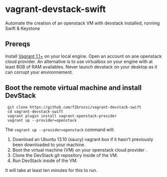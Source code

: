 vagrant-devstack-swift
======================

Automate the creation of an openstack VM with devstack installed, running Swift &amp; Keystone


## Prereqs

Install [Vagrant 1.1+](http://vagrantup.com) on your local engine.
Open an account on ane openstack cloud provider. An alternative is to use virtualbox on your engine with at least 8GB of RAM availables. Never launch devstack on your desktop as it can corrupt your environnement.

 ## Boot the remote virtual machine and install DevStack

     git clone https://github.com/f2brossi/vagrant-devstack-swift
     cd vagrant-devstack-swift
     vagrant plugin install vagrant-openstack-provider
     vagrant up --provider=openstack

 The `vagrant up --provider=openstack` command will:

  1. Download an Ubuntu 13.10 (saucy) vagrant box if it hasn't previously been downloaded to your machine.
  2. Boot the virtual machine (VM) on your openstack cloud provider .
  3. Clone the DevStack git repository inside of the VM.
  4. Run DevStack inside of the VM.

 It will take at least ten minutes for this to run.



